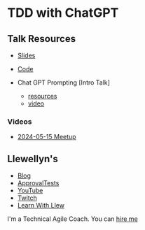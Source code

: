 # TDD with ChatGPT 
## Talk Resources

* [Slides](https://github.com/LearnWithLlew/TddWithChatGPT/blob/main/slides/TDD_with_ChatGPT.pptx)
* [Code](https://github.com/LearnWithLlew/TddWithChatGPT/)

* Chat GPT Prompting [Intro Talk]
    * [resources](https://github.com/isidore/Talks/blob/master/ChatGPTPrompting.md)
    * [video](https://www.youtube.com/live/O18bqBlD1Rw?si=0t_uGtfDdckZIiKE&t=925)


### Videos
* [2024-05-15 Meetup](https://www.youtube.com/watch?v=exD6CGWn-FQ)



## Llewellyn's<!-- include: llewellyn.md -->

* [Blog](https://llewellynfalco.blogspot.com/)
* [ApprovalTests](https://github.com/approvals/)
* [YouTube](https://www.youtube.com/user/isidoreus/videos)
* [Twitch](https://www.twitch.tv/llewellynfalco)
* [Learn With Llew](https://github.com/LearnWithLlew)

I'm a Technical Agile Coach. You can [hire me](http://llewellynfalco.blogspot.com/p/hire-me.html)
<!-- endInclude -->

